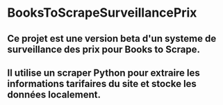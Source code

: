 # BooksToScrapeSurveillancePrix

## Ce projet est une version beta d'un systeme de surveillance des prix pour Books to Scrape.
## Il utilise un scraper Python pour extraire les informations tarifaires du site et stocke les données localement.
